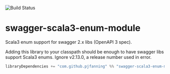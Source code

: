 ![Build Status](https://github.com/swagger-akka-http/swagger-scala3-enum-module/actions/workflows/ci.yml/badge.svg)
<!--
[![Maven Central](https://maven-badges.herokuapp.com/maven-central/com.github.swagger-akka-http/swagger-scala3-enum-module_3/badge.svg?style=plastic)](https://maven-badges.herokuapp.com/maven-central/com.github.swagger-akka-http/swagger-scala3-enum_3)
-->

# swagger-scala3-enum-module
Scala3 enum support for swagger 2.x libs (OpenAPI 3 spec).

Adding this library to your classpath should be enough to have swagger libs support Scala3 enums. Ignore v2.13.0, a release number used in error.

```scala
libraryDependencies += "com.github.pjfanning" %% "swagger-scala3-enum-module" % "2.3.0"
```
